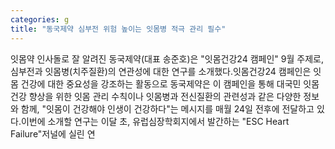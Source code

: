 ```yaml
---
categories: g
title: "동국제약 심부전 위험 높이는 잇몸병 적극 관리 필수"
---
```

잇몸약 인사돌로 잘 알려진 동국제약(대표 송준호)은 "잇몸건강24 캠페인" 9월 주제로, 심부전과 잇몸병(치주질환)의 연관성에 대한 연구를 소개했다.잇몸건강24 캠페인은 잇몸 건강에 대한 중요성을 강조하는 활동으로 동국제약은 이 캠페인을 통해 대국민 잇몸 건강 향상을 위한 잇몸 관리 수칙이나 잇몸병과 전신질환의 관련성과 같은 다양한 정보와 함께, "잇몸이 건강해야 인생이 건강하다"는 메시지를 매월 24일 전후에 전달하고 있다.이번에 소개할 연구는 이달 초, 유럽심장학회지에서 발간하는 "ESC Heart Failure"저널에 실린 연